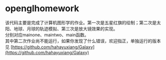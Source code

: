 # openglhomework
该代码主要是完成了计算机图形学的作业。第一次是五星红旗的绘制；第二次是太阳、地球、月球的轨迹模拟、第三次是放大镜效果的实现。  
分别对应mainone、maintwo、main函数。  
其中第二次作业尚不能运行，如果你发现了什么错误，欢迎指正，单独运行的版本见  [https://github.com/hahayuxiang/Galaxy](https://github.com/hahayuxiang/Galaxy)
